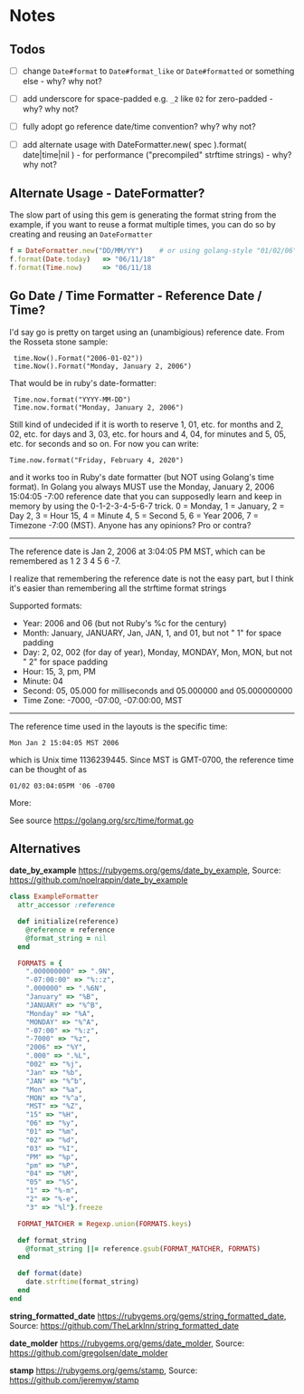 # Notes


## Todos

- [ ] change `Date#format` to `Date#format_like` or `Date#formatted`  or something else - why? why not?
- [ ] add underscore for space-padded e.g. `_2` like `02` for zero-padded - why? why not?
- [ ] fully adopt go reference date/time convention? why? why not?
- [ ] add alternate usage with DateFormatter.new( spec ).format( date|time|nil ) - for performance ("precompiled" strftime strings) - why? why not?


## Alternate Usage - DateFormatter?

The slow part of using this gem is generating the format string from
the example, if you want to reuse a format multiple times, you can do so
by creating and reusing an `DateFormatter`

``` ruby
f = DateFormatter.new("DD/MM/YY")    # or using golang-style "01/02/06"
f.format(Date.today)   => "06/11/18"
f.format(Time.now)     => "06/11/18
```


## Go Date / Time Formatter - Reference Date / Time?

I'd say go is pretty on target using an (unambigious) reference date. From the Rosseta stone sample:

     time.Now().Format("2006-01-02"))
     time.Now().Format("Monday, January 2, 2006")

That would be in ruby's date-formatter:

     Time.now.format("YYYY-MM-DD")
     Time.now.format("Monday, January 2, 2006")

Still kind of undecided if it is worth to reserve 1, 01, etc. for months and 2, 02, etc. for days and 3, 03,  etc. for hours and 4, 04, for minutes and 5, 05, etc. for seconds and so on. For now you can write:

    Time.now.format("Friday, February 4, 2020")

and it works too in Ruby's date formatter (but NOT using Golang's time format). In Golang you always MUST use the Monday, January 2, 2006 15:04:05 -7:00 reference date that you can supposedly learn and keep in memory by using the 0-1-2-3-4-5-6-7 trick.  0 = Monday, 1 = January, 2 = Day 2, 3 = Hour 15, 4 = Minute 4, 5 = Second 5, 6 = Year 2006, 7 = Timezone -7:00 (MST). Anyone has any opinions? Pro or contra?

---

The reference date is Jan 2, 2006 at 3:04:05 PM MST, which can be
remembered as 1 2 3 4 5 6 -7.

I realize that remembering the reference date is not the easy part,
but I think it's easier than remembering all the strftime format
strings

Supported formats:

- Year: 2006 and 06 (but not Ruby's %c for the century)
- Month: January, JANUARY, Jan, JAN, 1, and 01, but not " 1" for space padding
- Day: 2, 02, 002 (for day of year), Monday, MONDAY, Mon, MON, but not " 2" for space padding
- Hour: 15, 3, pm, PM
- Minute: 04
- Second: 05, 05.000 for milliseconds and 05.000000 and 05.000000000
- Time Zone: -7000, -07:00, -07:00:00, MST

---

The reference time used in the layouts is the specific time:

  	Mon Jan 2 15:04:05 MST 2006

which is Unix time 1136239445. Since MST is GMT-0700,
the reference time can be thought of as

  	01/02 03:04:05PM '06 -0700


More:

See source <https://golang.org/src/time/format.go>




## Alternatives

**date_by_example** <https://rubygems.org/gems/date_by_example>, Source: <https://github.com/noelrappin/date_by_example>

``` ruby
class ExampleFormatter
  attr_accessor :reference

  def initialize(reference)
    @reference = reference
    @format_string = nil
  end

  FORMATS = {
    ".000000000" => ".9N",
    "-07:00:00" => "%::z",
    ".000000" => ".%6N",
    "January" => "%B",
    "JANUARY" => "%^B",
    "Monday" => "%A",
    "MONDAY" => "%^A",
    "-07:00" => "%:z",
    "-7000" => "%z",
    "2006" => "%Y",
    ".000" => ".%L",
    "002" => "%j",
    "Jan" => "%b",
    "JAN" => "%^b",
    "Mon" => "%a",
    "MON" => "%^a",
    "MST" => "%Z",
    "15" => "%H",
    "06" => "%y",
    "01" => "%m",
    "02" => "%d",
    "03" => "%I",
    "PM" => "%p",
    "pm" => "%P",
    "04" => "%M",
    "05" => "%S",
    "1" => "%-m",
    "2" => "%-e",
    "3" => "%l"}.freeze

  FORMAT_MATCHER = Regexp.union(FORMATS.keys)

  def format_string
    @format_string ||= reference.gsub(FORMAT_MATCHER, FORMATS)
  end

  def format(date)
    date.strftime(format_string)
  end
end
```


**string_formatted_date** <https://rubygems.org/gems/string_formatted_date>, Source: <https://github.com/TheLarkInn/string_formatted_date>


**date_molder** <https://rubygems.org/gems/date_molder>, Source: <https://github.com/gregolsen/date_molder>

**stamp** <https://rubygems.org/gems/stamp>, Source: <https://github.com/jeremyw/stamp>
